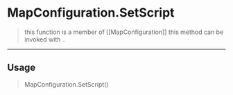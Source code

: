 # MapConfiguration.SetScript
> this function is a member of [[MapConfiguration]]
> this method can be invoked with `.`
-----
## Usage
> MapConfiguration.SetScript()
